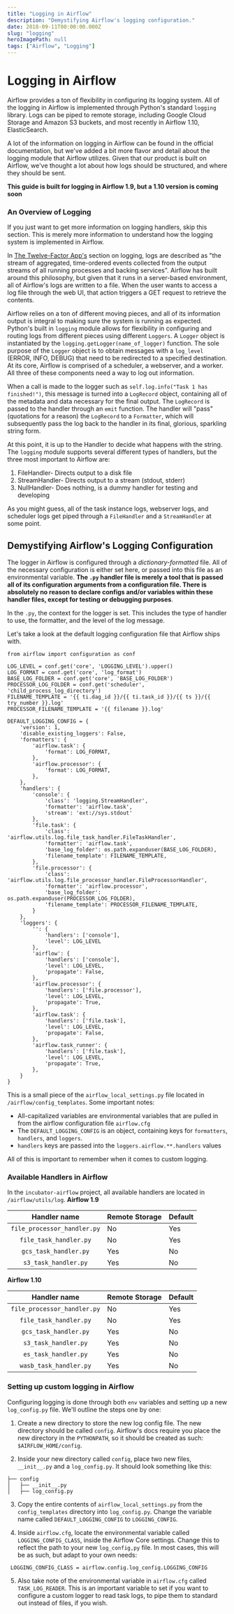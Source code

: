 ```yaml
---
title: "Logging in Airflow"
description: "Demystifying Airflow's logging configuration."
date: 2018-09-11T00:00:00.000Z
slug: "logging"
heroImagePath: null
tags: ["Airflow", "Logging"]
---
```


# Logging in Airflow

Airflow provides a ton of flexibility in configuring its logging system. All of the logging in Airflow is implemented through Python's standard `logging` library. Logs can be piped to remote storage, including Google Cloud Storage and Amazon S3 buckets, and most recently in Airflow 1.10, ElasticSearch.

A lot of the information on logging in Airflow can be found in the official documentation, but we've added a bit more flavor and detail about the logging module that Airflow utilizes. Given that our product is built on Airflow, we've thought a lot about how logs should be structured, and where they should be sent.

**This guide is built for logging in Airflow 1.9, but a 1.10 version is coming soon**

### An Overview of Logging
If you just want to get more information on logging handlers, skip this section. This is merely more information to understand how the logging system is implemented in Airflow.

In [The Twelve-Factor App's](https://12factor.net/logs) section on logging, logs are described as "the stream of aggregated, time-ordered events collected from the output streams of all running processes and backing services". Airflow has built around this philosophy, but given that it runs in a server-based environment, all of Airflow's logs are written to a file. When the user wants to access a log file through the web UI, that action triggers a GET request to retrieve the contents.

Airflow relies on a ton of different moving pieces, and all of its information output is integral to making sure the system is running as expected. Python's built in `logging` module allows for flexibility in configuring and routing logs from different pieces using different `Loggers`. A `Logger` object is instantiated by the `logging.getLogger(name_of_logger)` function. The sole purpose of the `Logger` object is to obtain messages with a `log_level` (ERROR, INFO, DEBUG) that need to be redirected to a specified destination. At its core, Airflow is comprised of a scheduler, a webserver, and a worker. All three of these components need a way to log out information.

When a call is made to the logger such as `self.log.info("Task 1 has finished!")`, this message is turned into a `LogRecord` object, containing all of the metadata and data necessary for the final output. The `LogRecord` is passed to the handler through an `emit` function. The handler will "pass" (quotations for a reason) the `LogRecord` to a `Formatter`, which will subsequently pass the log back to the handler in its final, glorious, sparkling string form.

At this point, it is up to the Handler to decide what happens with the string. The `logging` module supports several different types of handlers, but the three most important to Airflow are:

1. FileHandler- Directs output to a disk file
2. StreamHandler- Directs output to a stream (stdout, stderr)
3. NullHandler- Does nothing, is a dummy handler for testing and developing

As you might guess, all of the task instance logs, webserver logs, and scheduler logs get piped through a `FileHandler` and a `StreamHandler` at some point.

## Demystifying Airflow's Logging Configuration

The logger in Airflow is configured through a *dictionary-formatted* file. All of the necessary configuration is either set here, or passed into this file as an environmental variable. **The `.py` handler file is merely a tool that is passed all of its configuration arguments from a configuration file. There is absolutely no reason to declare configs and/or variables within these handler files, except for testing or debugging purposes**.

In the `.py`, the context for the logger is set. This includes the type of handler to use, the formatter, and the level of the log message.

Let's take a look at the default logging configuration file that Airflow ships with.
```
from airflow import configuration as conf

LOG_LEVEL = conf.get('core', 'LOGGING_LEVEL').upper()
LOG_FORMAT = conf.get('core', 'log_format')
BASE_LOG_FOLDER = conf.get('core', 'BASE_LOG_FOLDER')
PROCESSOR_LOG_FOLDER = conf.get('scheduler', 'child_process_log_directory')
FILENAME_TEMPLATE = '{{ ti.dag_id }}/{{ ti.task_id }}/{{ ts }}/{{ try_number }}.log'
PROCESSOR_FILENAME_TEMPLATE = '{{ filename }}.log'

DEFAULT_LOGGING_CONFIG = {
    'version': 1,
    'disable_existing_loggers': False,
    'formatters': {
        'airflow.task': {
            'format': LOG_FORMAT,
        },
        'airflow.processor': {
            'format': LOG_FORMAT,
        },
    },
    'handlers': {
        'console': {
            'class': 'logging.StreamHandler',
            'formatter': 'airflow.task',
            'stream': 'ext://sys.stdout'
        },
        'file.task': {
            'class': 'airflow.utils.log.file_task_handler.FileTaskHandler',
            'formatter': 'airflow.task',
            'base_log_folder': os.path.expanduser(BASE_LOG_FOLDER),
            'filename_template': FILENAME_TEMPLATE,
        },
        'file.processor': {
            'class': 'airflow.utils.log.file_processor_handler.FileProcessorHandler',
            'formatter': 'airflow.processor',
            'base_log_folder': os.path.expanduser(PROCESSOR_LOG_FOLDER),
            'filename_template': PROCESSOR_FILENAME_TEMPLATE,
        }
    },
    'loggers': {
        '': {
            'handlers': ['console'],
            'level': LOG_LEVEL
        },
        'airflow': {
            'handlers': ['console'],
            'level': LOG_LEVEL,
            'propagate': False,
        },
        'airflow.processor': {
            'handlers': ['file.processor'],
            'level': LOG_LEVEL,
            'propagate': True,
        },
        'airflow.task': {
            'handlers': ['file.task'],
            'level': LOG_LEVEL,
            'propagate': False,
        },
        'airflow.task_runner': {
            'handlers': ['file.task'],
            'level': LOG_LEVEL,
            'propagate': True,
        },
    }
}
```
This is a small piece of the `airflow_local_settings.py` file located in `/airflow/config_templates`. Some important notes:
- All-capitalized variables are environmental variables that are pulled in from the airflow configuration file `airflow.cfg`
- The `DEFAULT_LOGGING_CONFIG` is an object, containing keys for `formatters`, `handlers`, and `loggers`.
- `handlers` keys are passed into the `loggers.airflow.**.handlers` values

All of this is important to remember when it comes to custom logging.

### Available Handlers in Airflow
In the `incubator-airflow` project, all available handlers are located in `/airflow/utils/log`.
**Airflow 1.9**

|         Handler name        | Remote Storage | Default |
|:---------------------------:|----------------|---------|
| `file_processor_handler.py` | No             | Yes     |
| `file_task_handler.py`      | No             | Yes     |
| `gcs_task_handler.py`       | Yes            | No      |
| `s3_task_handler.py`        | Yes            | No      |

**Airflow 1.10**

|         Handler name        | Remote Storage | Default |
|:---------------------------:|----------------|---------|
| `file_processor_handler.py` | No             | Yes     |
| `file_task_handler.py`      | No             | Yes     |
| `gcs_task_handler.py`       | Yes            | No      |
| `s3_task_handler.py`        | Yes            | No      |
| `es_task_handler.py`        | Yes            | No      |
| `wasb_task_handler.py`      | Yes            | No      |

### Setting up custom logging in Airflow
Configuring logging is done through both `env` variables and setting up a new `log_config.py` file. We'll outline the steps one by one:

1. Create a new directory to store the new log config file. The new directory should be called `config`. Airflow's docs require you place the new directory in the `PYTHONPATH`, so it should be created as such: `$AIRFLOW_HOME/config`.

2. Inside your new directory called `config`, place two new files, `__init__.py` and a `log_config.py`. It should look something like this:
```
├── config
│   ├── __init__.py
│   ├── log_config.py

```

3. Copy the entire contents of `airflow_local_settings.py` from the `config_templates` directory into `log_config.py`. Change the variable name called `DEFAULT_LOGGING_CONFIG` to `LOGGING_CONFIG`.

4. Inside `airflow.cfg`, locate the environmental variable called `LOGGING_CONFIG_CLASS`, inside the Airflow Core settings. Change this to reflect the path to your new `log_config,py` file. In most cases, this will be as such, but adapt to your own needs:
```
 LOGGING_CONFIG_CLASS = airflow.config.log_config.LOGGING_CONFIG
```

5. Also take note of the environmental variable in `airflow.cfg` called `TASK_LOG_READER`. This is an important variable to set if you want to configure a custom logger to read task logs, to pipe them to standard out instead of files, if you wish.
